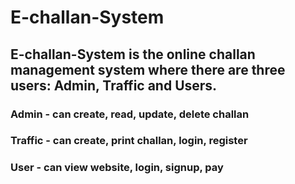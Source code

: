 # E-challan-System
## E-challan-System is the online challan management system where there are three users: Admin, Traffic and Users.
### Admin - can create, read, update, delete challan
### Traffic - can create, print challan, login, register
### User - can view website, login, signup, pay
